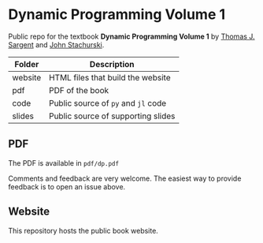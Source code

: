 # Dynamic Programming Volume 1

Public repo for the textbook **Dynamic Programming Volume 1** by [Thomas J.
Sargent](http://www.tomsargent.com/) and [John
Stachurski](https://johnstachurski.net/).

| Folder | Description |
|--------|-------------|
| website | HTML files that build the website |
| pdf | PDF of the book |
| code | Public source of `py` and `jl` code |
| slides | Public source of supporting slides |

## PDF

The PDF is available in `pdf/dp.pdf`

Comments and feedback are very welcome.
The easiest way to provide feedback is to open an issue above.

## Website

This repository hosts the public book website. 
